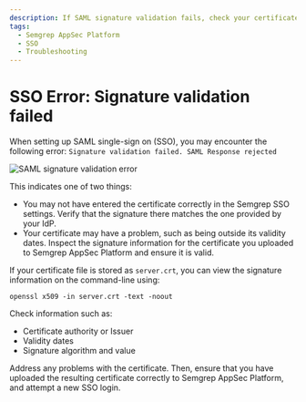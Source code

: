 ```yaml
---
description: If SAML signature validation fails, check your certificate upload and information.
tags:
  - Semgrep AppSec Platform 
  - SSO
  - Troubleshooting
---
```


# SSO Error: Signature validation failed

When setting up SAML single-sign on (SSO), you may encounter the following error: `Signature validation failed. SAML Response rejected`

![SAML signature validation error](/img/signature-validation.png#md-width)

This indicates one of two things:

* You may not have entered the certificate correctly in the Semgrep SSO settings. Verify that the signature there matches the one provided by your IdP.
* Your certificate may have a problem, such as being outside its validity dates. Inspect the signature information for the certificate you uploaded to Semgrep AppSec Platform and ensure it is valid.

If your certificate file is stored as `server.crt`, you can view the signature information on the command-line using:

```console
openssl x509 -in server.crt -text -noout
```
Check information such as:

- Certificate authority or Issuer
- Validity dates
- Signature algorithm and value

Address any problems with the certificate. Then, ensure that you have uploaded the resulting certificate correctly to Semgrep AppSec Platform, and attempt a new SSO login.
